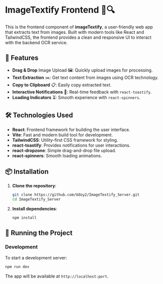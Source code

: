 

# ImageTextify Frontend 📸🔍

This is the frontend component of **imageTextify**, a user-friendly web app that extracts text from images. Built with modern tools like React and TailwindCSS, the frontend provides a clean and responsive UI to interact with the backend OCR service.

## 🚀 Features
- **Drag & Drop** Image Upload 🖼️: Quickly upload images for processing.
- **Text Extraction** ✂️: Get text content from images using OCR technology.
- **Copy to Clipboard** 📋: Easily copy extracted text.
- **Interactive Notifications** 🔔: Real-time feedback with `react-toastify`.
- **Loading Indicators** ⏳: Smooth experience with `react-spinners`.

## 🛠️ Technologies Used
- **React**: Frontend framework for building the user interface.
- **Vite**: Fast and modern build tool for development.
- **TailwindCSS**: Utility-first CSS framework for styling.
- **react-toastify**: Provides notifications for user interactions.
- **react-dropzone**: Simple drag-and-drop file upload.
- **react-spinners**: Smooth loading animations.

## 📦 Installation

1. **Clone the repository**:
    ```bash
    git clone https://github.com/Udoy2/ImageTextify_Server.git
    cd ImageTextify_Server
    ```

2. **Install dependencies**:
    ```bash
    npm install
    ```

## 🏃 Running the Project

### Development
To start a development server:
```bash
npm run dev
```
The app will be available at `http://localhost:port`.



